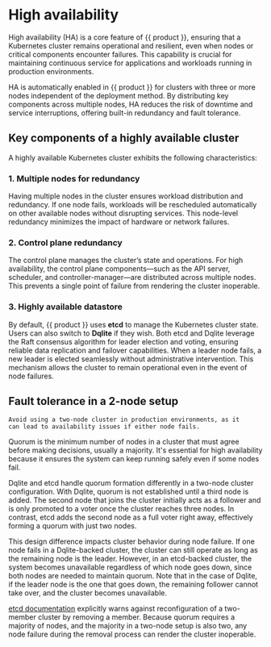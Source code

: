 # High availability

High availability (HA) is a core feature of {{ product }}, ensuring that
a Kubernetes cluster remains operational and resilient, even when nodes or
critical components encounter failures. This capability is crucial for
maintaining continuous service for applications and workloads running in
production environments.

HA is automatically enabled in {{ product }} for clusters with three or
more nodes independent of the deployment method. By distributing key components
across multiple nodes, HA reduces the risk of downtime and service
interruptions, offering built-in redundancy and fault tolerance.

## Key components of a highly available cluster

A highly available Kubernetes cluster exhibits the following characteristics:

### 1. **Multiple nodes for redundancy**

Having multiple nodes in the cluster ensures workload distribution and
redundancy. If one node fails, workloads will be rescheduled automatically on
other available nodes without disrupting services. This node-level redundancy
minimizes the impact of hardware or network failures.

### 2. **Control plane redundancy**

The control plane manages the cluster’s state and operations. For high
availability, the control plane components—such as the API server, scheduler,
and controller-manager—are distributed across multiple nodes. This prevents a
single point of failure from rendering the cluster inoperable.

### 3. **Highly available datastore**

By default, {{ product }} uses **etcd** to manage the Kubernetes
cluster state. Users can also switch to **Dqlite** if they wish. 
Both etcd and Dqlite leverage the Raft consensus algorithm for leader
election and voting, ensuring reliable data replication and failover
capabilities. When a leader node fails, a new leader is elected seamlessly
without administrative intervention. This mechanism allows the cluster to
remain operational even in the event of node failures. 
<!-- TODO: When Dqlite docs are back, uncomment this line
More details on
replication and leader elections can be found in
the [dqlite replication documentation][Dqlite-replication].
-->

## Fault tolerance in a 2-node setup

```{warning}
Avoid using a two-node cluster in production environments, as it 
can lead to availability issues if either node fails.
```

Quorum is the minimum number of nodes in a cluster that must agree 
before making decisions, usually a majority. It's essential for 
high availability because it ensures the system can keep running safely 
even if some nodes fail.

Dqlite and etcd handle quorum formation differently in a two-node 
cluster configuration. With Dqlite, quorum is not established until 
a third node is added. The second node that joins the cluster initially 
acts as a follower and is only promoted to a voter once the cluster reaches 
three nodes. In contrast, etcd adds the second node as a full voter right 
away, effectively forming a quorum with just two nodes.

This design difference impacts cluster behavior during node failure. If one 
node fails in a Dqlite-backed cluster, the cluster can still operate as 
long as the remaining node is the leader. However, in an etcd-backed cluster, 
the system becomes unavailable regardless of which node goes down, since both 
nodes are needed to maintain quorum. Note that in the case of Dqlite, if the 
leader node is the one that goes down, the remaining follower cannot take over, 
and the cluster becomes unavailable. 

[etcd documentation] explicitly warns against reconfiguration of a two-member 
cluster by removing a member. Because quorum requires a majority of nodes, 
and the majority in a two-node setup is also two, any node failure during the 
removal process can render the cluster inoperable.

<!-- LINKS -->
<!-- [Dqlite-replication]: https://dqlite.io/docs/explanation/replication --> 
[etcd documentation]: https://etcd.io/docs/latest/faq/
